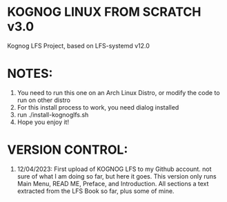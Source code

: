 # KOGNOG LINUX FROM SCRATCH v3.0
Kognog LFS Project, based on LFS-systemd v12.0

NOTES:
======

1) You need to run this one on an Arch Linux Distro, or modify the code to run on other distro
2) For this install process to work, you need dialog installed
3) run ./install-kognoglfs.sh
4) Hope you enjoy it!

VERSION CONTROL:
================

1) 12/04/2023: First upload of KOGNOG LFS to my Github account. not sure of what I am doing so far, but here it goes. This version only runs Main Menu, READ ME, Preface, and Introduction. All sections a text extracted from the LFS Book so far, plus some of mine.
